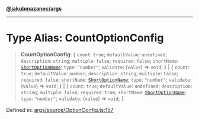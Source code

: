 [**@jakubmazanec/args**](../README.md)

---

# Type Alias: CountOptionConfig

> **CountOptionConfig**: \{ `count`: `true`; `defaultValue`: `undefined`; `description`: `string`;
> `multiple`: `false`; `required`: `false`; `shortName`: [`ShortOptionName`](ShortOptionName.md);
> `type`: `"number"`; `validate`: (`value`) => `void`; \} \| \{ `count`: `true`; `defaultValue`:
> `number`; `description`: `string`; `multiple`: `false`; `required`: `false`; `shortName`:
> [`ShortOptionName`](ShortOptionName.md); `type`: `"number"`; `validate`: (`value`) => `void`; \}
> \| \{ `count`: `true`; `defaultValue`: `undefined`; `description`: `string`; `multiple`: `false`;
> `required`: `true`; `shortName`: [`ShortOptionName`](ShortOptionName.md); `type`: `"number"`;
> `validate`: (`value`) => `void`; \}

Defined in:
[args/source/OptionConfig.ts:157](https://github.com/jakubmazanec/tools/blob/b70ba93afff7f67760159378262d2c0b19cfed9e/packages/args/source/OptionConfig.ts#L157)
